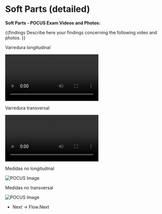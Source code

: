# Soft Parts (detailed)

**Soft Parts - POCUS Exam Videos and Photos:**

{{findings
Describe here your findings concerning the following video and photos.
}}

Varredura longitudinal

<video><source src="https://drive.google.com/file/d/1nibC-An5Ufj3fmQCPydpo2AKDc7ovxpZ/view?usp=sharing"></video>

Varredura transversal

<video><source src="https://drive.google.com/file/d/1nibC-An5Ufj3fmQCPydpo2AKDc7ovxpZ/view?usp=sharing"></video>

Medidas no longitudinal

![POCUS Image](template/pocus_image.png)

Medidas no transversal

![POCUS Image](template/pocus_image.png)

* Next -> Flow.Next
